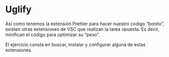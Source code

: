 # Uglify
Así como tenemos la extensión Prettier para hacer nuestro codigo “bonito”, existen otras extensiones de VSC que realizan la tarea opuesta. Es decir, minifican el código para optimizar su “peso”. 

El ejercicio consta en buscar, instalar y configurar alguna de estas extensiones.